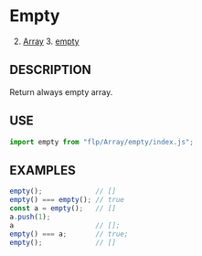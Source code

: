 # Empty

2. [Array](../README.md)
    3. [empty](./README.md)

## DESCRIPTION

Return always empty array.

## USE

```javascript
import empty from "flp/Array/empty/index.js";
```

## EXAMPLES

```javascript
empty();             // []
empty() === empty(); // true
const a = empty();   // []
a.push(1);
a                    // [];
empty() === a;       // true;
empty();             // []
```
